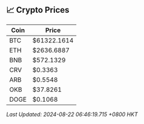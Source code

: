 ## 📈 Crypto Prices

| Coin | Price |
| ---- | ----- |
| BTC | $61322.1614 |
| ETH | $2636.6887 |
| BNB | $572.1329 |
| CRV | $0.3363 |
| ARB | $0.5548 |
| OKB | $37.8261 |
| DOGE | $0.1068 |

_Last Updated: 2024-08-22 06:46:19.715 +0800 HKT_